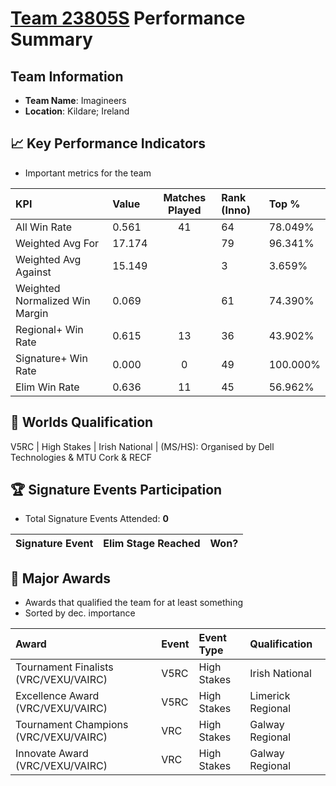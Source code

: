 # [Team 23805S](https://https://www.robotevents.com/teams/V5RC/23805S) Performance Summary

##  Team Information
- **Team Name**: Imagineers
- **Location**: Kildare; Ireland

## 📈 Key Performance Indicators
- Important metrics for the team

| KPI | Value | Matches Played | Rank (Inno) | Top % |
|:---|:-----|:--------------:|:----|:-----|
| All Win Rate | 0.561 | 41 | 64 | 78.049% |
| Weighted Avg For | 17.174 |  | 79 | 96.341% |
| Weighted Avg Against | 15.149 |  | 3 | 3.659% |
| Weighted Normalized Win Margin | 0.069 |  | 61 | 74.390% |
| Regional+ Win Rate | 0.615 | 13 | 36 | 43.902% |
| Signature+ Win Rate | 0.000 | 0 | 49 | 100.000% |
| Elim Win Rate | 0.636 | 11 | 45 | 56.962% |


## 🎯 Worlds Qualification
V5RC | High Stakes | Irish National | (MS/HS): Organised by Dell Technologies & MTU Cork & RECF

## 🏆 Signature Events Participation
- Total Signature Events Attended: **0**

| Signature Event | Elim Stage Reached | Won? |
|:----------------|:-------------------|:----|


## 🥇 Major Awards
- Awards that qualified the team for at least something
- Sorted by dec. importance

| Award | Event | Event Type | Qualification |
|:------|:------|:-----------|:--------------|
| Tournament Finalists (VRC/VEXU/VAIRC) | V5RC | High Stakes | Irish National | (MS/HS): Organised by Dell Technologies & MTU Cork & RECF | Regional | World Championship |
| Excellence Award (VRC/VEXU/VAIRC) | V5RC | High Stakes | Limerick Regional | (HS Only): Organised by Dell Technologies | Other | Event Region Championship;RE-V5RC-25-9558 |
| Tournament Champions (VRC/VEXU/VAIRC) | VRC | High Stakes | Galway Regional | (MS/HS): Organised by ATU Galway | Other | Event Region Championship;RE-V5RC-25-9558 |
| Innovate Award (VRC/VEXU/VAIRC) | VRC | High Stakes | Galway Regional | (MS/HS): Organised by ATU Galway | Other | nan |

